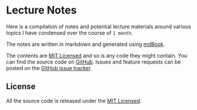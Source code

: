 # Lecture Notes

Here is a compilation of notes and potential lecture materials around various topics I have condensed over the course of `1 month`.

The notes are written in markdown and generated using [mdBook](https://github.com/rust-lang-nursery/mdBook).

The contents are [MIT Licensed](https://github.com/jaimejim/lecture/blob/master/LICENSE) and so is any code they might contain. You can find the source code on [GitHub](https://github.com/jaimejim/lecture). Issues and feature requests can be posted on the [GitHub issue tracker](https://github.com/jaimejim/lecture/issues).

## License

All the source code is released under the [MIT Licensed](https://opensource.org/licenses/MIT).